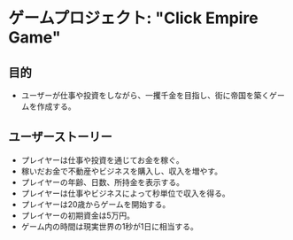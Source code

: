 # ゲームプロジェクト: "Click Empire Game"

## 目的
- ユーザーが仕事や投資をしながら、一攫千金を目指し、街に帝国を築くゲームを作成する。

## ユーザーストーリー
- プレイヤーは仕事や投資を通じてお金を稼ぐ。
- 稼いだお金で不動産やビジネスを購入し、収入を増やす。
- プレイヤーの年齢、日数、所持金を表示する。
- プレイヤーは仕事やビジネスによって秒単位で収入を得る。
- プレイヤーは20歳からゲームを開始する。
- プレイヤーの初期資金は5万円。
- ゲーム内の時間は現実世界の1秒が1日に相当する。

